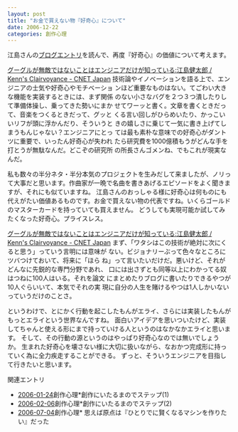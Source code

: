 ```yaml
---
layout: post
title: "お金で買えない物『好奇心』について"
date: 2006-12-22
categories: 創作心理
---
```

江島さんの[ブログエントリ](http://blog.japan.cnet.com/kenn/archives/003431.html)を読んで、再度『好奇心』の価値について考えます。

 [グーグルが無敵ではないことはエンジニアだけが知っている:江島健太郎 / Kenn's Clairvoyance - CNET Japan](http://blog.japan.cnet.com/kenn/archives/003431.html)
 技術論やイノベーションを語る上で、エンジニアの士気や好奇心やモチベーショ
 ンほど重要なものはない。てごわい大きな機能を実装するときには、まず関係
 のない小さなバグを２つ３つ潰したりして準備体操し、乗ってきた勢いにまか
 せてワーッと書く。文章を書くときだって、音楽をつくるときだって、グッと
 くる言い回しがひらめいたり、かっこいいリフが頭に浮かんだり、そういうと
 きの嬉しさに乗じて一気に書き上げてしまうもんじゃない？エンジニアにとっ
 ては最も素朴な意味での好奇心がダントツに重要で、いったん好奇心が失われ
 たら研究費を1000億積もうがどんな手を打とうが無駄なんだ。どこぞの研究所
 の所長さんゴメンね、でもこれが現実なんだ。

私も数々の半分ネタ・半分本気のプロジェクトを生みだして来ましたが、ノリって大事だと思います。作曲家が一晩で名曲を書きあげるエピソードをよく聞きますが、それにも似ていますね。
江島さんのおっしゃる様に好奇心は何ものにも代えがたい価値あるものです。お金で買えない物の代表ですね。いくらゴールドのマスターカードを持っていても買えません。
どうしても実現可能か試してみたくなった好奇心。プライスレス。

 [グーグルが無敵ではないことはエンジニアだけが知っている:江島健太郎 / Kenn's Clairvoyance - CNET Japan](http://blog.japan.cnet.com/kenn/archives/003431.html)
 まず、「ワタシはこの技術が絶対に次にくると思う」っていう言明には意味が
 ない。ビジョナリーぶって色々なところにツバつけておいて、将来に「ほら
 ね」って言いたいだけだ。悪いけど、それがどんなに先鋭的な専門分野であれ、
 口には出さずとも同等以上にわかってる奴はつねに100人はいる。それを論文
 にまとめたりブログに書いたりできるやつが10人ぐらいいて、本気でそれの実
 現に自分の人生を賭けるやつは1人しかいないっていうだけのことさ。

というわけで、とにかく行動を起こしたもんがエライ、さらには実装したもんがもっとエライという世界なんですね。
面白いアイデアを思いついたけど、実装してちゃんと使える形にまで持っていける人というのはなかなかエライと思います。
そして、その行動の源というのはやっぱり好奇心なのでは無いでしょうか。
生まれた好奇心を壊さない様に大切に扱いながら、なおかつ完成形に持っていく為に全力疾走することができる。
ずっと、そういうエンジニアを目指して行きたいと思います。

関連エントリ
- [2006-01-24](2006-01-24-post.md)創作心理*創作にいたるまのでステップ(1)
- [2006-02-06](2006-02-06-post.md)創作心理*創作にいたるまのでステップ(2)
- [2006-07-04](2006-07-04-post.md)創作心理* 思えば原点は『ひとりでに賢くなるマシンを作りたい』だった
